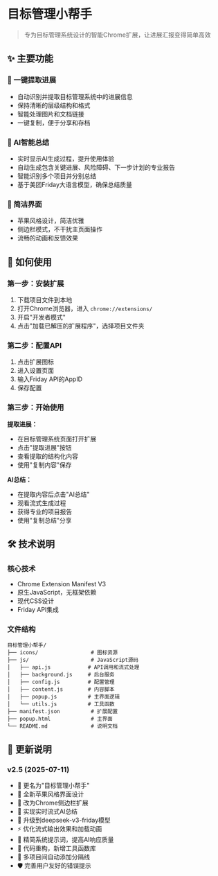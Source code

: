 # 目标管理小帮手

> 专为目标管理系统设计的智能Chrome扩展，让进展汇报变得简单高效

## ✨ 主要功能

### 🎯 一键提取进展
- 自动识别并提取目标管理系统中的进展信息
- 保持清晰的层级结构和格式
- 智能处理图片和文档链接
- 一键复制，便于分享和存档

### 🤖 AI智能总结
- 实时显示AI生成过程，提升使用体验
- 自动生成包含关键进展、风险障碍、下一步计划的专业报告
- 智能识别多个项目并分别总结
- 基于美团Friday大语言模型，确保总结质量

### 🎨 简洁界面
- 苹果风格设计，简洁优雅
- 侧边栏模式，不干扰主页面操作
- 流畅的动画和反馈效果

## 🚀 如何使用

### 第一步：安装扩展
1. 下载项目文件到本地
2. 打开Chrome浏览器，进入 `chrome://extensions/`
3. 开启"开发者模式"
4. 点击"加载已解压的扩展程序"，选择项目文件夹

### 第二步：配置API
1. 点击扩展图标
2. 进入设置页面
3. 输入Friday API的AppID
4. 保存配置

### 第三步：开始使用
**提取进展：**
- 在目标管理系统页面打开扩展
- 点击"提取进展"按钮
- 查看提取的结构化内容
- 使用"复制内容"保存

**AI总结：**
- 在提取内容后点击"AI总结"
- 观看流式生成过程
- 获得专业的项目报告
- 使用"复制总结"分享

## 🛠️ 技术说明

### 核心技术
- Chrome Extension Manifest V3
- 原生JavaScript，无框架依赖
- 现代CSS设计
- Friday API集成

### 文件结构
```
目标管理小帮手/
├── icons/                 # 图标资源
├── js/                    # JavaScript源码
│   ├── api.js            # API调用和流式处理
│   ├── background.js     # 后台服务
│   ├── config.js         # 配置管理
│   ├── content.js        # 内容脚本
│   ├── popup.js          # 主界面逻辑
│   └── utils.js          # 工具函数
├── manifest.json          # 扩展配置
├── popup.html             # 主界面
└── README.md              # 说明文档
```

## 📝 更新说明

### v2.5 (2025-07-11)
- 🎉 更名为"目标管理小帮手"
- 🎨 全新苹果风格界面设计
- 📱 改为Chrome侧边栏扩展
- 🔄 实现实时流式AI总结
- 🤖 升级到deepseek-v3-friday模型
- ⚡ 优化流式输出效果和加载动画
- 🎯 精简系统提示词，提高AI响应质量
- 🔧 代码重构，新增工具函数库
- 🎨 多项目间自动添加分隔线
- 🛡️ 完善用户友好的错误提示